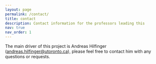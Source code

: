 ```yaml
---
layout: page
permalink: /contact/
title: contact
description: Contact information for the professors leading this
nav: true
nav_order: 1
---
```


The main driver of this project is Andreas Hilfinger (<andreas.hilfinger@utoronto.ca>), please feel free to contact him with any questions or requests.
